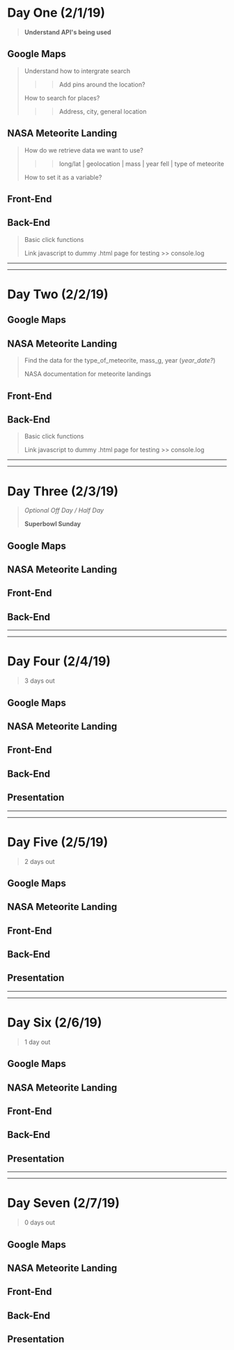 # Day One (2/1/19)

> **Understand API's being used**

## Google Maps

> Understand how to intergrate search
> >> Add pins around the location?
>
> How to search for places?
> >> Address, city, general location

## NASA Meteorite Landing

> How do we retrieve data we want to use?
> >> long/lat | geolocation | mass | year fell | type of meteorite
>
> How to set it as a variable?

## Front-End

## Back-End
> Basic click functions
> 
> Link javascript to dummy .html page for testing
    >> console.log

----
----

# Day Two (2/2/19)

## Google Maps

## NASA Meteorite Landing
> Find the data for the type_of_meteorite, mass_g, year (*year_date?*)
>
> NASA documentation for meteorite landings

## Front-End

## Back-End
> Basic click functions
> 
> Link javascript to dummy .html page for testing
    >> console.log

----
----

# Day Three (2/3/19)

> *Optional Off Day / Half Day*
>
> **Superbowl Sunday**

## Google Maps

## NASA Meteorite Landing

## Front-End

## Back-End

----
----

# Day Four (2/4/19)

> 3 days out

## Google Maps

## NASA Meteorite Landing

## Front-End

## Back-End

## Presentation

----
----

# Day Five (2/5/19)

> 2 days out

## Google Maps

## NASA Meteorite Landing

## Front-End

## Back-End

## Presentation

----
----

# Day Six (2/6/19)

> 1 day out

## Google Maps

## NASA Meteorite Landing

## Front-End

## Back-End

## Presentation

----
----

# Day Seven (2/7/19)

> 0 days out

## Google Maps

## NASA Meteorite Landing

## Front-End

## Back-End

## Presentation